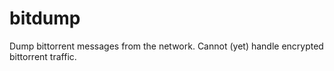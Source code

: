 # bitdump

Dump bittorrent messages from the network. Cannot (yet) handle encrypted
bittorrent traffic.
